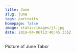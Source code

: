 ```yaml
---
title: June
slug: june
tags: portraits
homepage: false
image: static/images/jt.jpg
date: 2019-04-06T13:40:45.335Z
---
```

Picture of June Tabor
